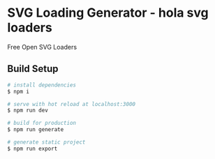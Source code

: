# SVG Loading Generator - hola svg loaders

Free Open SVG Loaders

## Build Setup

```bash
# install dependencies
$ npm i

# serve with hot reload at localhost:3000
$ npm run dev

# build for production
$ npm run generate

# generate static project
$ npm run export
```
